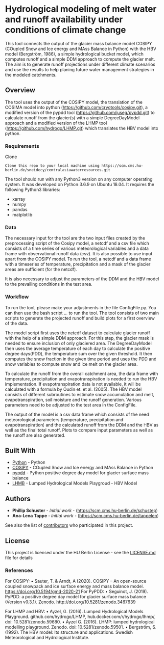 # Hydrological modeling of melt water and runoff availability under conditions of climate change
This tool connects the output of the glacier mass balance model COSIPY (COupled Snow and Ice energy and MAss Balance in Python) with the HBV model (Bergström, 1986), a simple hydrological bucket model, which computes runoff and a simple DDM approach to compute the glacier melt. The aim is to generate runoff projections under different climate scenarios and use the results to help planing future water management strategies in the modeled catchments. 

## Overview

The tool uses the output of the COSIPY model, the translation of the COSIMA model into python (https://github.com/cryotools/cosipy.git), a modified version of the pypdd tool (https://github.com/juseg/pypdd.git) to calculate runoff from the glacier(s) with a simple DegreeDayModel approach and a modified version of the LHMP tool (https://github.com/hydrogo/LHMP.git) which translates the HBV model into python. 

### Requirements

Clone
```
Clone this repo to your local machine using https://scm.cms.hu-berlin.de/sneidecy/centralasiawaterresources.git
```

The tool should run with any Python3 version on any computer operating system. It was developed on Python 3.6.9 on Ubuntu 18.04.
It requires the following Python3 libraries:
- 	xarray
- 	numpy
- 	pandas
- 	matplotlib  


### Data

The necessary input for the tool are the two input files created by the preprocessing script of the Cosipy model, a netcdf and a csv file which consists of a time series of various meteorological variables and a data frame with observational runoff data (csv). 
It is also possible to use input apart from the COSIPY model. To run the tool, a netcdf and a data frame with a timeseries of temperature, precipitation and a mask of the glacier areas are sufficient (for the netcdf). 

It is also necessary to adjust the parameters of the DDM and the HBV model to the prevailing conditions in the test area. 

### Workflow

To run the tool, please make your adjustments in the file ConfigFile.py. You can then use the bash script … to run the tool.
The tool consists of two main scripts to generate the projected runoff and build plots for a first overview of the data. 

The model script first uses the netcdf dataset to calculate glacier runoff with the help of a simple DDM approach. For this step, the glacier mask is needed to ensure inclusion of only glaciered area. The DegreeDayModel then uses the average temperature of each day to calculate the positive degree days(PDD), the temperature sum over the given threshold. It then computes the snow fraction in the given time period and uses the PDD and snow variables to compute snow and ice melt on the glacier area. 

To calculate the runoff from the overall catchment area, the data frame with temperature, precipitation and evapotranspiration is needed to run the HBV implementation. If evapotranspiration data is not available, it will be calculated with a formula by Oudin et. et al. (2005). The HBV model consists of different subroutines to estimate snow accumulation and melt, evapotranspiration, soil moisture and the runoff generation. Various parameters need to be adjusted to the test area in the ConfigFile. 

The output of the model is a csv data frame which consists of the need meteorological parameters (temperature, precipitation and evapotranspiration) and the calculated runoff from the DDM and the HBV as well as the final total runoff. Plots to compare input parameters as well as the runoff are also generated. 

## Built With
* [Python](https://www.python.org) - Python
* [COSIPY](https://github.com/cryotools/cosipy.git) - COupled Snow and Ice energy and MAss Balance in Python
* [pypdd](ttps://github.com/juseg/pypdd.git) - Python positive degree day model for glacier surface mass balance
* [LHMB](https://rometools.github.io/rome/) - Lumped Hydrological Models Playgroud - HBV Model

## Authors

* **Phillip Schuster** - *Initial work* - (https://scm.cms.hu-berlin.de/schustep)
* **Ana-Lena Tappe** - *Initial work* - (https://scm.cms.hu-berlin.de/tappelen)


See also the list of [contributors](https://scm.cms.hu-berlin.de/sneidecy/centralasiawaterresources/-/graphs/master) who participated in this project.

## License

This project is licensed under the HU Berlin License - see the [LICENSE.md](LICENSE.md) file for details

### References

For COSIPY:
	•	Sauter, T. & Arndt, A (2020). COSIPY – An open-source coupled snowpack and ice surface energy and mass balance model. https://doi.org/10.5194/gmd-2020-21
For PyPDD:
	•	Seguinot, J. (2019). PyPDD: a positive degree day model for glacier surface mass balance (Version v0.3.1). Zenodo. http://doi.org/10.5281/zenodo.3467639

For LHMP and HBV:
	•	Ayzel, G. (2016). Lumped Hydrological Models Playground. github.com/hydrogo/LHMP, hub.docker.com/r/hydrogo/lhmp/, doi: 10.5281/zenodo.59680.
	•	Ayzel G. (2016). LHMP: lumped hydrological modelling playground. Zenodo. doi: 10.5281/zenodo.59501.
	•	Bergström, S. (1992). The HBV model: Its structure and applications. Swedish Meteorological and Hydrological Institute.
